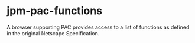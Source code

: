 # jpm-pac-functions
A browser supporting PAC provides access to a list of functions as defined in the original Netscape Specification.
